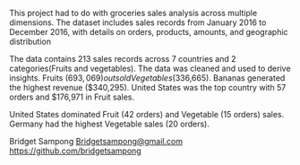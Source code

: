 This project had to do with groceries sales analysis across multiple dimensions. The dataset includes sales records from January 2016 to December 2016, with details on orders, products, amounts, and geographic distribution

The data contains 213 sales records across 7 countries and 2 categories(Fruits and vegetables). The data was cleaned and used to derive insights.
Fruits ($693,069) outsold Vegetables ($336,665). Bananas generated the highest revenue ($340,295). United States was the top country with 57 orders and $176,971 in Fruit sales.  

United States dominated Fruit (42 orders) and Vegetable (15 orders) sales.  
Germany had the highest Vegetable sales (20 orders).  


Bridget Sampong
Bridgetsampong@gmail.com 
https://github.com/bridgetsampong
